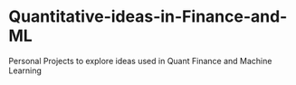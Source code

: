 # Quantitative-ideas-in-Finance-and-ML
Personal Projects to explore ideas used in Quant Finance and Machine Learning
